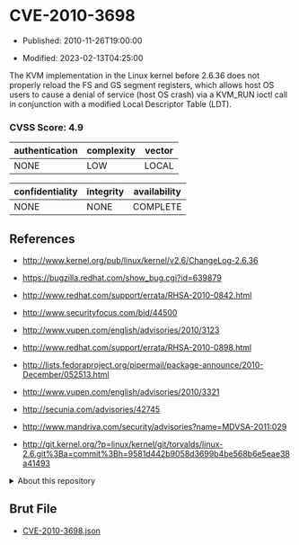 # CVE-2010-3698

- Published: 2010-11-26T19:00:00

- Modified: 2023-02-13T04:25:00

The KVM implementation in the Linux kernel before 2.6.36 does not properly reload the FS and GS segment registers, which allows host OS users to cause a denial of service (host OS crash) via a KVM_RUN ioctl call in conjunction with a modified Local Descriptor Table (LDT).

### CVSS Score: **4.9**

| authentication | complexity | vector |
| --- | --- | --- |
| NONE | LOW | LOCAL |

| confidentiality | integrity | availability |
| --- | --- | --- |
| NONE | NONE | COMPLETE |

## References

* http://www.kernel.org/pub/linux/kernel/v2.6/ChangeLog-2.6.36

* https://bugzilla.redhat.com/show_bug.cgi?id=639879

* http://www.redhat.com/support/errata/RHSA-2010-0842.html

* http://www.securityfocus.com/bid/44500

* http://www.vupen.com/english/advisories/2010/3123

* http://www.redhat.com/support/errata/RHSA-2010-0898.html

* http://lists.fedoraproject.org/pipermail/package-announce/2010-December/052513.html

* http://www.vupen.com/english/advisories/2010/3321

* http://secunia.com/advisories/42745

* http://www.mandriva.com/security/advisories?name=MDVSA-2011:029

* http://git.kernel.org/?p=linux/kernel/git/torvalds/linux-2.6.git%3Ba=commit%3Bh=9581d442b9058d3699b4be568b6e5eae38a41493

<details>
<summary>About this repository</summary> 

  This repository is part of the project [Live Hack CVE](https://github.com/Live-Hack-CVE). Main website can be found [www.live-hack.org](https://www.live-hack.org) 
  
  Made by [Sn0wAlice](https://github.com/Sn0wAlice) for the people that care about security and need to have a feed of the latest CVEs. Hope you enjoy it, don't forget to star the repo and follow me on [Twitter](https://twitter.com/Sn0wAlice) and [Github](https://github.com/Sn0wAlice). And that is my [personnal website](https://www.alice-snow.me/)

  - [Home Page](https://github.com/Live-Hack-CVE)
  - [Framework](https://github.com/Live-Hack-CVE/cve-framework)
  - [CVE database](https://github.com/Live-Hack-CVE/full_database)
  - [Changelog](https://github.com/Live-Hack-CVE/Changelog)
</details>

## Brut File

* [CVE-2010-3698.json](https://raw.githubusercontent.com/Live-Hack-CVE/full_database/main/cves/2010/CVE-2010-3698.json)

